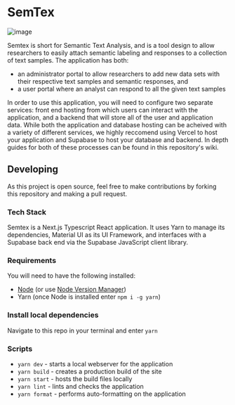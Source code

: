 # SemTex

![image](https://user-images.githubusercontent.com/34858205/196072281-47c72595-9023-4c46-b990-74e21c30c314.png)

Semtex is short for Semantic Text Analysis, and is a tool design to allow researchers to easily attach semantic labeling and responses to a collection of text samples. The application has both:

- an administrator portal to allow researchers to add new data sets with their respective text samples and semantic responses, and
- a user portal where an analyst can respond to all the given text samples

In order to use this application, you will need to configure two separate services: front end hosting from which users can interact with the application, and a backend that will store all of the user and application data. While both the application and database hosting can be acheived with a variety of different services, we highly reccomend using Vercel to host your application and Supabase to host your database and backend. In depth guides for both of these processes can be found in this repository's wiki.

## Developing

As this project is open source, feel free to make contributions by forking this repository and making a pull request.

### Tech Stack

Semtex is a Next.js Typescript React application. It uses Yarn to manage its dependencies, Material UI as its UI Framework, and interfaces with a Supabase back end via the Supabase JavaScript client library.

### Requirements

You will need to have the following installed:

- [Node](https://nodejs.org/en/) (or use [Node Version Manager](https://github.com/nvm-sh/nvm))
- Yarn (once Node is installed enter `npm i -g yarn`)

### Install local dependencies

Navigate to this repo in your terminal and enter `yarn`

### Scripts

- `yarn dev` - starts a local webserver for the application
- `yarn build` - creates a production build of the site
- `yarn start` - hosts the build files locally
- `yarn lint` - lints and checks the application
- `yarn format` - performs auto-formatting on the application
